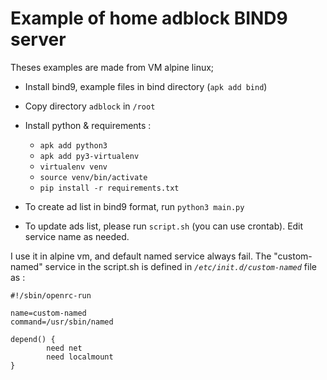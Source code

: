 # Example of home adblock BIND9 server

Theses examples are made from VM alpine linux;

- Install bind9, example files in bind directory (`apk add bind`)

- Copy directory `adblock` in `/root`

- Install python & requirements :
    - `apk add python3`
    - `apk add py3-virtualenv`
    - `virtualenv venv`
    - `source venv/bin/activate`
    - `pip install -r requirements.txt`

- To create ad list in bind9 format, run `python3 main.py`

- To update ads list, please run `script.sh` (you can use crontab). Edit service name as needed.

I use it in alpine vm, and default named service always fail.
The "custom-named" service in the script.sh is defined in *`/etc/init.d/custom-named`* file as :
```
#!/sbin/openrc-run

name=custom-named
command=/usr/sbin/named

depend() {
        need net
        need localmount
}
```
